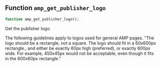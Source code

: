 ## Function `amp_get_publisher_logo`

```php
function amp_get_publisher_logo();
```

Get the publisher logo.

The following guidelines apply to logos used for general AMP pages.
 &quot;The logo should be a rectangle, not a square. The logo should fit in a 60x600px rectangle., and either be exactly 60px high (preferred), or exactly 600px wide. For example, 450x45px would not be acceptable, even though it fits in the 600x60px rectangle.&quot;

